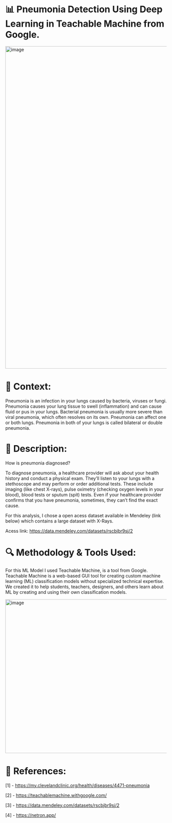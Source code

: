 # 📊 Pneumonia Detection Using Deep Learning in Teachable Machine from Google.

<img width="800" height="1006" alt="image" src="https://github.com/user-attachments/assets/e0c3d575-e3c7-4714-ab27-8fd56d99bfeb" />

# 📜 Context:
Pneumonia is an infection in your lungs caused by bacteria, viruses or fungi. Pneumonia causes your lung tissue to swell (inflammation) and can cause fluid or pus in your lungs. Bacterial pneumonia is usually more severe than viral pneumonia, which often resolves on its own.
Pneumonia can affect one or both lungs. Pneumonia in both of your lungs is called bilateral or double pneumonia. 

# 📖 Description:
How is pneumonia diagnosed?

To diagnose pneumonia, a healthcare provider will ask about your health history and conduct a physical exam. They’ll listen to your lungs with a stethoscope and may perform or order additional tests. These include imaging (like chest X-rays), pulse oximetry (checking oxygen levels in your blood), blood tests or sputum (spit) tests.
Even if your healthcare provider confirms that you have pneumonia, sometimes, they can’t find the exact cause.

For this analysis, I chose a open acess dataset available in Mendeley (link below) which contains a large dataset with X-Rays. 

Acess link: https://data.mendeley.com/datasets/rscbjbr9sj/2

# 🔍 Methodology & Tools Used:

For this ML Model I used Teachable Machine, is a tool from Google. Teachable Machine is a web-based GUI tool for creating custom machine learning (ML) classification models without specialized technical expertise. We created it to help students, teachers, designers, and others learn about ML by creating and using their own classification models.

<img width="641" height="480" alt="image" src="https://github.com/user-attachments/assets/522995ac-e47a-4e4a-b74d-148cdad181ac" />

# 📌 References:
[1] - https://my.clevelandclinic.org/health/diseases/4471-pneumonia

[2] - https://teachablemachine.withgoogle.com/

[3] - https://data.mendeley.com/datasets/rscbjbr9sj/2

[4] - https://netron.app/

